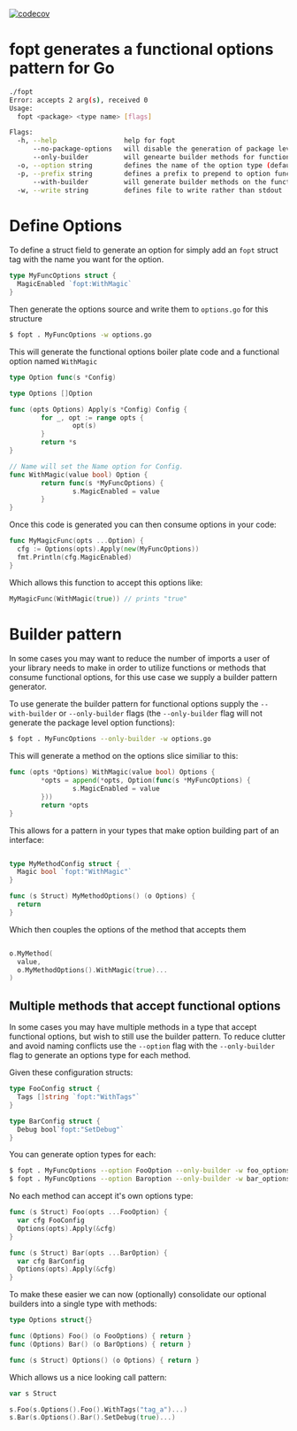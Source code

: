 [![codecov](https://codecov.io/gh/jmmills/go-fopt/graph/badge.svg?token=K3GFRHIUQ7)](https://codecov.io/gh/jmmills/go-fopt)

# fopt generates a functional options pattern for Go

```bash
./fopt
Error: accepts 2 arg(s), received 0
Usage:
  fopt <package> <type name> [flags]

Flags:
  -h, --help                 help for fopt
      --no-package-options   will disable the generation of package level option functions
      --only-builder         will genearte builder methods for functional options without package level option functions
  -o, --option string        defines the name of the option type (default "Option")
  -p, --prefix string        defines a prefix to prepend to option function names
      --with-builder         will generate builder methods on the functional options type
  -w, --write string         defines file to write rather than stdout
```

# Define Options

To define a struct field to generate an option for simply add an `fopt` struct tag with the name you want for the option.

```go
type MyFuncOptions struct {
  MagicEnabled `fopt:WithMagic`
}
```

Then generate the options source and write them to `options.go` for this structure

```bash
$ fopt . MyFuncOptions -w options.go
```

This will generate the functional options boiler plate code and a functional option named `WithMagic`

```go
type Option func(s *Config)

type Options []Option

func (opts Options) Apply(s *Config) Config {
        for _, opt := range opts {
                opt(s)
        }
        return *s
}

// Name will set the Name option for Config.
func WithMagic(value bool) Option {
        return func(s *MyFuncOptions) {
                s.MagicEnabled = value
        }
}
```

Once this code is generated you can then consume options in your code:

```go
func MyMagicFunc(opts ...Option) {
  cfg := Options(opts).Apply(new(MyFuncOptions))
  fmt.Println(cfg.MagicEnabled)
}
```

Which allows this function to accept this options like:

```go
MyMagicFunc(WithMagic(true)) // prints "true"
```

# Builder pattern

In some cases you may want to reduce the number of imports a user of your library needs to make in order to 
utilize functions or methods that consume functional options, for this use case we supply a builder pattern generator.

To use generate the builder pattern for functional options supply the `--with-builder` or `--only-builder` flags (the `--only-builder` flag will not generate the package level option functions):

```bash
$ fopt . MyFuncOptions --only-builder -w options.go
```

This will generate a method on the options slice similiar to this:

```go
func (opts *Options) WithMagic(value bool) Options {
        *opts = append(*opts, Option(func(s *MyFuncOptions) {
                s.MagicEnabled = value
        }))
        return *opts
}
```

This allows for a pattern in your types that make option building part of an interface:

```go

type MyMethodConfig struct {
  Magic bool `fopt:"WithMagic"`
}

func (s Struct) MyMethodOptions() (o Options) {
  return 
}
```

Which then couples the options of the method that accepts them

```go

o.MyMethod(
  value, 
  o.MyMethodOptions().WithMagic(true)...
)
```

## Multiple methods that accept functional options

In some cases you may have multiple methods in a type that accept functional options, but wish to still use the builder pattern.
To reduce clutter and avoid naming conflicts use the `--option` flag with the `--only-builder` flag to generate an options type for each method.

Given these configuration structs:
```go
type FooConfig struct {
  Tags []string `fopt:"WithTags"`
}

type BarConfig struct {
  Debug bool`fopt:"SetDebug"` 
}
```

You can generate option types for each:

```bash 
$ fopt . MyFuncOptions --option FooOption --only-builder -w foo_options.go
$ fopt . MyFuncOptions --option Baroption --only-builder -w bar_options.go
```

No each method can accept it's own options type:

```go
func (s Struct) Foo(opts ...FooOption) {
  var cfg FooConfig
  Options(opts).Apply(&cfg)
}

func (s Struct) Bar(opts ...BarOption) {
  var cfg BarConfig
  Options(opts).Apply(&cfg)
}
```

To make these easier we can now (optionally) consolidate our optional builders into a single type with methods:

```go
type Options struct{}

func (Options) Foo() (o FooOptions) { return }
func (Options) Bar() (o BarOptions) { return }

func (s Struct) Options() (o Options) { return }
```

Which allows us a nice looking call pattern:

```go
var s Struct

s.Foo(s.Options().Foo().WithTags("tag_a")...)
s.Bar(s.Options().Bar().SetDebug(true)...)
```
